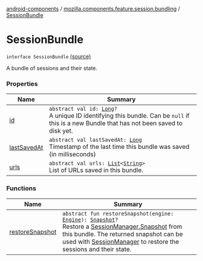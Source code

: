 [android-components](../../index.md) / [mozilla.components.feature.session.bundling](../index.md) / [SessionBundle](./index.md)

# SessionBundle

`interface SessionBundle` [(source)](https://github.com/mozilla-mobile/android-components/blob/master/components/feature/session-bundling/src/main/java/mozilla/components/feature/session/bundling/SessionBundle.kt#L13)

A bundle of sessions and their state.

### Properties

| Name | Summary |
|---|---|
| [id](id.md) | `abstract val id: `[`Long`](https://kotlinlang.org/api/latest/jvm/stdlib/kotlin/-long/index.html)`?`<br>A unique ID identifying this bundle. Can be `null` if this is a new Bundle that has not been saved to disk yet. |
| [lastSavedAt](last-saved-at.md) | `abstract val lastSavedAt: `[`Long`](https://kotlinlang.org/api/latest/jvm/stdlib/kotlin/-long/index.html)<br>Timestamp of the last time this bundle was saved (in milliseconds) |
| [urls](urls.md) | `abstract val urls: `[`List`](https://kotlinlang.org/api/latest/jvm/stdlib/kotlin.collections/-list/index.html)`<`[`String`](https://kotlinlang.org/api/latest/jvm/stdlib/kotlin/-string/index.html)`>`<br>List of URLs saved in this bundle. |

### Functions

| Name | Summary |
|---|---|
| [restoreSnapshot](restore-snapshot.md) | `abstract fun restoreSnapshot(engine: `[`Engine`](../../mozilla.components.concept.engine/-engine/index.md)`): `[`Snapshot`](../../mozilla.components.browser.session/-session-manager/-snapshot/index.md)`?`<br>Restore a [SessionManager.Snapshot](../../mozilla.components.browser.session/-session-manager/-snapshot/index.md) from this bundle. The returned snapshot can be used with [SessionManager](../../mozilla.components.browser.session/-session-manager/index.md) to restore the sessions and their state. |

